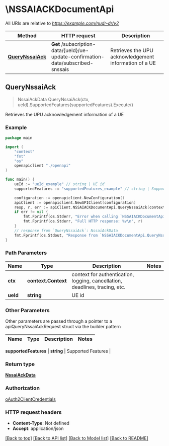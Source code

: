 # \NSSAIACKDocumentApi

All URIs are relative to *https://example.com/nudr-dr/v2*

Method | HTTP request | Description
------------- | ------------- | -------------
[**QueryNssaiAck**](NSSAIACKDocumentApi.md#QueryNssaiAck) | **Get** /subscription-data/{ueId}/ue-update-confirmation-data/subscribed-snssais | Retrieves the UPU acknowledgement information of a UE



## QueryNssaiAck

> NssaiAckData QueryNssaiAck(ctx, ueId).SupportedFeatures(supportedFeatures).Execute()

Retrieves the UPU acknowledgement information of a UE

### Example

```go
package main

import (
    "context"
    "fmt"
    "os"
    openapiclient "./openapi"
)

func main() {
    ueId := "ueId_example" // string | UE id
    supportedFeatures := "supportedFeatures_example" // string | Supported Features (optional)

    configuration := openapiclient.NewConfiguration()
    apiClient := openapiclient.NewAPIClient(configuration)
    resp, r, err := apiClient.NSSAIACKDocumentApi.QueryNssaiAck(context.Background(), ueId).SupportedFeatures(supportedFeatures).Execute()
    if err != nil {
        fmt.Fprintf(os.Stderr, "Error when calling `NSSAIACKDocumentApi.QueryNssaiAck``: %v\n", err)
        fmt.Fprintf(os.Stderr, "Full HTTP response: %v\n", r)
    }
    // response from `QueryNssaiAck`: NssaiAckData
    fmt.Fprintf(os.Stdout, "Response from `NSSAIACKDocumentApi.QueryNssaiAck`: %v\n", resp)
}
```

### Path Parameters


Name | Type | Description  | Notes
------------- | ------------- | ------------- | -------------
**ctx** | **context.Context** | context for authentication, logging, cancellation, deadlines, tracing, etc.
**ueId** | **string** | UE id | 

### Other Parameters

Other parameters are passed through a pointer to a apiQueryNssaiAckRequest struct via the builder pattern


Name | Type | Description  | Notes
------------- | ------------- | ------------- | -------------

 **supportedFeatures** | **string** | Supported Features | 

### Return type

[**NssaiAckData**](NssaiAckData.md)

### Authorization

[oAuth2ClientCredentials](../README.md#oAuth2ClientCredentials)

### HTTP request headers

- **Content-Type**: Not defined
- **Accept**: application/json

[[Back to top]](#) [[Back to API list]](../README.md#documentation-for-api-endpoints)
[[Back to Model list]](../README.md#documentation-for-models)
[[Back to README]](../README.md)

